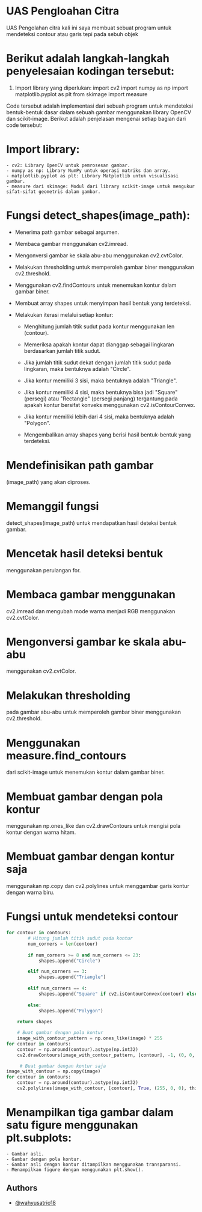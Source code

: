 
# UAS Pengloahan Citra

UAS Pengolahan citra kali ini saya membuat sebuat program untuk mendeteksi contour atau garis tepi pada sebuh objek 

# Berikut adalah langkah-langkah penyelesaian kodingan tersebut:
1. Import library yang diperlukan:
import cv2
import numpy as np
import matplotlib.pyplot as plt
from skimage import measure



Code tersebut adalah implementasi dari sebuah program untuk mendeteksi bentuk-bentuk dasar dalam sebuah gambar menggunakan library OpenCV dan scikit-image. Berikut adalah penjelasan mengenai setiap bagian dari code tersebut:

# Import library:

    - cv2: Library OpenCV untuk pemrosesan gambar.
    - numpy as np: Library NumPy untuk operasi matriks dan array.
    - matplotlib.pyplot as plt: Library Matplotlib untuk visualisasi   gambar.
    - measure dari skimage: Modul dari library scikit-image untuk mengukur sifat-sifat geometris dalam gambar.

# Fungsi detect_shapes(image_path):

- Menerima path gambar sebagai argumen.

- Membaca gambar menggunakan cv2.imread.

- Mengonversi gambar ke skala abu-abu menggunakan cv2.cvtColor.

- Melakukan thresholding untuk memperoleh gambar biner menggunakan cv2.threshold.

- Menggunakan cv2.findContours untuk menemukan kontur dalam gambar biner.

- Membuat array shapes untuk menyimpan hasil bentuk yang terdeteksi.

- Melakukan iterasi melalui setiap kontur:
    - Menghitung jumlah titik sudut pada kontur menggunakan len (contour).

    - Memeriksa apakah kontur dapat dianggap sebagai lingkaran berdasarkan jumlah titik sudut.

    - Jika jumlah titik sudut dekat dengan jumlah titik sudut pada lingkaran, maka bentuknya adalah "Circle".

    - Jika kontur memiliki 3 sisi, maka bentuknya adalah "Triangle".
    - Jika kontur memiliki 4 sisi, maka bentuknya bisa jadi "Square" (persegi) atau "Rectangle" (persegi panjang) tergantung pada apakah kontur bersifat konveks menggunakan cv2.isContourConvex.
    - Jika kontur memiliki lebih dari 4 sisi, maka bentuknya adalah "Polygon".
    - Mengembalikan array shapes yang berisi hasil bentuk-bentuk yang terdeteksi.

# Mendefinisikan path gambar
(image_path) yang akan diproses.

# Memanggil fungsi 
detect_shapes(image_path) untuk mendapatkan hasil deteksi bentuk gambar.

# Mencetak hasil deteksi bentuk 
menggunakan perulangan for.

# Membaca gambar menggunakan 
cv2.imread dan mengubah mode warna menjadi RGB menggunakan cv2.cvtColor.

# Mengonversi gambar ke skala abu-abu 
menggunakan cv2.cvtColor.

# Melakukan thresholding 
pada gambar abu-abu untuk memperoleh gambar biner menggunakan cv2.threshold.

# Menggunakan measure.find_contours 
dari scikit-image untuk menemukan kontur dalam gambar biner.

# Membuat gambar dengan pola kontur 
menggunakan np.ones_like dan cv2.drawContours untuk mengisi pola kontur dengan warna hitam.

# Membuat gambar dengan kontur saja 
menggunakan np.copy dan cv2.polylines untuk menggambar garis kontur dengan warna biru.

# Fungsi untuk mendeteksi contour
```python
for contour in contours:
        # Hitung jumlah titik sudut pada kontur
        num_corners = len(contour)
        
        if num_corners >= 8 and num_corners <= 23:
            shapes.append("Circle")

        elif num_corners == 3:
            shapes.append("Triangle")
        
        elif num_corners == 4:
            shapes.append("Square" if cv2.isContourConvex(contour) else "Rectangle")
        
        else:
            shapes.append("Polygon")
    
    return shapes

    # Buat gambar dengan pola kontur
    image_with_contour_pattern = np.ones_like(image) * 255
for contour in contours:
    contour = np.around(contour).astype(np.int32)
    cv2.drawContours(image_with_contour_pattern, [contour], -1, (0, 0, 0), thickness=cv2.FILLED)

     # Buat gambar dengan kontur saja
image_with_contour = np.copy(image)
for contour in contours:
    contour = np.around(contour).astype(np.int32)
    cv2.polylines(image_with_contour, [contour], True, (255, 0, 0), thickness=2)

```
# Menampilkan tiga gambar dalam satu figure menggunakan plt.subplots:

    - Gambar asli.
    - Gambar dengan pola kontur.
    - Gambar asli dengan kontur ditampilkan menggunakan transparansi.
    - Menampilkan figure dengan menggunakan plt.show().


## Authors

- [@wahyusatrio18](https://github.com/wahyusatrio18)

